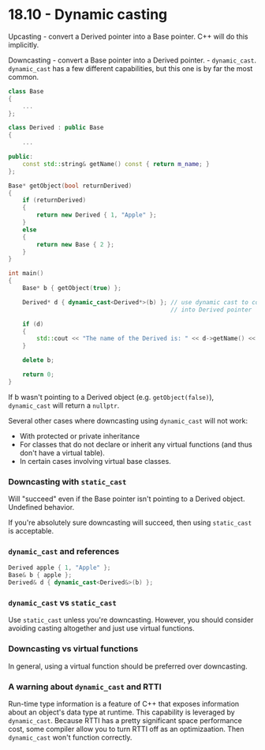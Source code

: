 # 18.10 - Dynamic casting

Upcasting - convert a Derived pointer into a Base pointer. C++ will do this implicitly.

Downcasting - convert a Base pointer into a Derived pointer. - `dynamic_cast`.
`dynamic_cast` has a few different capabilities, but this one is by far the most common.

```c++
class Base
{
    ...
};

class Derived : public Base
{
    ...

public:
    const std::string& getName() const { return m_name; }
};

Base* getObject(bool returnDerived)
{
    if (returnDerived)
    {
        return new Derived { 1, "Apple" };
    }
    else
    {
        return new Base { 2 };
    }
}

int main()
{
    Base* b { getObject(true) };

    Derived* d { dynamic_cast<Derived*>(b) }; // use dynamic cast to convert Base pointer
                                              // into Derived pointer

    if (d)
    {
        std::cout << "The name of the Derived is: " << d->getName() << '\n';
    }

    delete b;

    return 0;
}
```

If b wasn't pointing to a Derived object (e.g. `getObject(false)`), `dynamic_cast` will
return a `nullptr`.

Several other cases where downcasting using `dynamic_cast` will not work:

* With protected or private inheritance
* For classes that do not declare or inherit any virtual functions (and thus don't have a
  virtual table).
* In certain cases involving virtual base classes.

### Downcasting with `static_cast`
Will "succeed" even if the Base pointer isn't pointing to a Derived object. Undefined
behavior.

If you're absolutely sure downcasting will succeed, then using `static_cast` is
acceptable.

### `dynamic_cast` and references

```c++
Derived apple { 1, "Apple" };
Base& b { apple };
Derived& d { dynamic_cast<Derived&>(b) };
```

### `dynamic_cast` vs `static_cast`
Use `static_cast` unless you're downcasting. However, you should consider avoiding casting
altogether and just use virtual functions.

### Downcasting vs virtual functions
In general, using a virtual function should be preferred over downcasting.

### A warning about `dynamic_cast` and RTTI
Run-time type information is a feature of C++ that exposes information about an object's
data type at runtime. This capability is leveraged by `dynamic_cast`. Because RTTI has a
pretty significant space performance cost, some compiler allow you to turn RTTI off as an
optimizaation. Then `dynamic_cast` won't function correctly.
